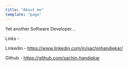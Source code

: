 ```yaml
---
title: "About me"
template: "page"
---
```


Yet another Software Developer...


Links - 

Linkedin - https://www.linkedin.com/in/sachinhandiekar/

Github - https://github.com/sachin-handiekar
